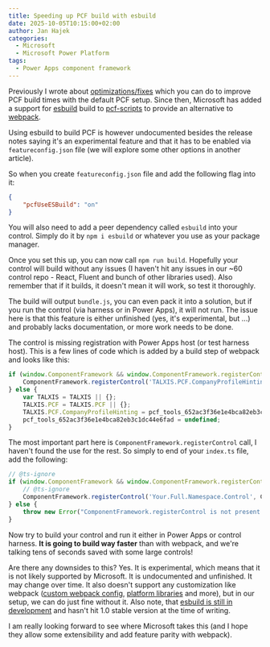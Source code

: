 ```yaml
---
title: Speeding up PCF build with esbuild
date: 2025-10-05T10:15:00+02:00
author: Jan Hajek
categories:
  - Microsoft
  - Microsoft Power Platform
tags:
  - Power Apps component framework
---
```


Previously I wrote about [optimizations/fixes](https://hajekj.net/2025/03/01/speeding-up-pcf-build/) which you can do to improve PCF build times with the default PCF setup. Since then, Microsoft has added a support for [esbuild](https://esbuild.github.io/) build to [pcf-scripts](https://www.npmjs.com/package/pcf-scripts) to provide an alternative to [webpack](https://webpack.js.org/).

<!-- more -->

Using esbuild to build PCF is however undocumented besides the release notes saying it's an experimental feature and that it has to be enabled via `featureconfig.json` file (we will explore some other options in another article).

So when you create `featureconfig.json` file and add the following flag into it:

```json
{
    "pcfUseESBuild": "on"
}
```

You will also need to add a peer dependency called `esbuild` into your control. Simply do it by `npm i esbuild` or whatever you use as your package manager.

Once you set this up, you can now call `npm run build`. Hopefully your control will build without any issues (I haven't hit any issues in our ~60 control repo - React, Fluent and bunch of other libraries used). Also remember that if it builds, it doesn't mean it will work, so test it thoroughly.

The build will output `bundle.js`, you can even pack it into a solution, but if you run the control (via harness or in Power Apps), it will not run. The issue here is that this feature is either unfinished (yes, it's experimental, but ...) and probably lacks documentation, or more work needs to be done.

The control is missing registration with Power Apps host (or test harness host). This is a few lines of code which is added by a build step of webpack and looks like this:

```javascript
if (window.ComponentFramework && window.ComponentFramework.registerControl) {
    ComponentFramework.registerControl('TALXIS.PCF.CompanyProfileHinting', pcf_tools_652ac3f36e1e4bca82eb3c1dc44e6fad.CompanyProfileHinting);
} else {
    var TALXIS = TALXIS || {};
    TALXIS.PCF = TALXIS.PCF || {};
    TALXIS.PCF.CompanyProfileHinting = pcf_tools_652ac3f36e1e4bca82eb3c1dc44e6fad.CompanyProfileHinting;
    pcf_tools_652ac3f36e1e4bca82eb3c1dc44e6fad = undefined;
}
```

The most important part here is `ComponentFramework.registerControl` call, I haven't found the use for the rest. So simply to end of your `index.ts` file, add the following:

```typescript
// @ts-ignore
if (window.ComponentFramework && window.ComponentFramework.registerControl) {
    // @ts-ignore
    ComponentFramework.registerControl('Your.Full.Namespace.Control', Control);
} else {
    throw new Error("ComponentFramework.registerControl is not present!");
}
```

Now try to build your control and run it either in Power Apps or control harness. **It is going to build way faster** than with webpack, and we're talking tens of seconds saved with some large controls!

Are there any downsides to this? Yes. It is experimental, which means that it is not likely supported by Microsoft. It is undocumented and unfinished. It may change over time. It also doesn't support any customization like webpack ([custom webpack config](https://learn.microsoft.com/en-us/power-apps/developer/component-framework/dependent-libraries#webpackconfigjs), [platform libraries](https://learn.microsoft.com/en-us/power-apps/developer/component-framework/react-controls-platform-libraries) and more), but in our setup, we can do just fine without it. Also note, that [esbuild is still in development](https://esbuild.github.io/faq/#production-readiness) and hasn't hit 1.0 stable version at the time of writing.

I am really looking forward to see where Microsoft takes this (and I hope they allow some extensibility and add feature parity with webpack).